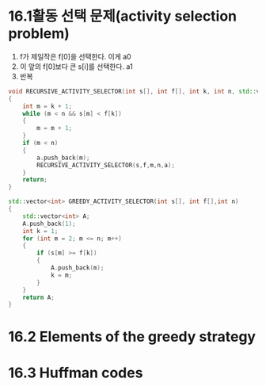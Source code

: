 # 16.1활동 선택 문제(activity selection problem)



1. f가 제일작은 f[0]을 선택한다. 이게 a0
2. 이 앞의 f[0]보다 큰 s[i]를 선택한다. a1
3. 반복


```C++
void RECURSIVE_ACTIVITY_SELECTOR(int s[], int f[], int k, int n, std::vector<int> &a)
{
	int m = k + 1;
	while (m < n && s[m] < f[k])
	{
		m = m + 1;
	}
	if (m < n)
	{
		a.push_back(m);
		RECURSIVE_ACTIVITY_SELECTOR(s,f,m,n,a);
	}
	return;
}

```

```C++
std::vector<int> GREEDY_ACTIVITY_SELECTOR(int s[], int f[],int n)
{
	std::vector<int> A;
	A.push_back(1);
	int k = 1;
	for (int m = 2; m <= n; m++)
	{
		if (s[m] >= f[k])
		{
			A.push_back(m);
			k = m;
		}
	}
	return A;
}
```

# 16.2 Elements of the greedy strategy

# 16.3 Huffman codes